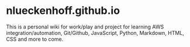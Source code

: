 # nlueckenhoff.github.io
This is a personal wiki for work/play and project for learning AWS integration/automation, Git/Github, JavaScript, Python, Markdown, HTML, CSS and more to come.
